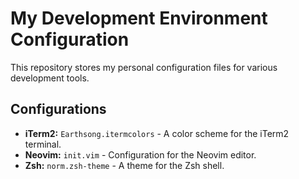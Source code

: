 # My Development Environment Configuration

This repository stores my personal configuration files for various development tools.

## Configurations

- **iTerm2:** `Earthsong.itermcolors` - A color scheme for the iTerm2 terminal.
- **Neovim:** `init.vim` - Configuration for the Neovim editor.
- **Zsh:** `norm.zsh-theme` - A theme for the Zsh shell.